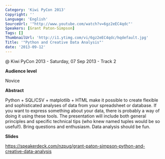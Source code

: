 ```yaml
---
Category: 'Kiwi PyCon 2013'
Copyright: ''
Language: 'English'
SourceUrl: '"http://www.youtube.com/watch?v=6gz2eEC4qdc"'
Speakers: [Grant Paton-Simpson]
Tags: []
ThumbnailUrl: 'http://i1.ytimg.com/vi/6gz2eEC4qdc/hqdefault.jpg'
Title: '"Python and Creative Data Analysis"'
date: '2013-09-12'
---
```

@ Kiwi PyCon 2013 - Saturday, 07 Sep 2013 - Track 2

**Audience level**

Novice

**Abstract**

Python + SQL/CSV + matplotlib + HTML make it possible to create flexible and sophisticated analyses of data from your spreadsheet or database. If you want to express something about your data, there is probably a way of doing it using these tools. The presentation will include both general principles and specific technical tips (who knew named tuples would be so useful!). Bring questions and enthusiasm. Data analysis should be fun.

**Slides**

https://speakerdeck.com/nzpug/grant-paton-simpson-python-and-creative-data-analysis